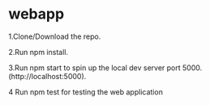 # webapp

1.Clone/Download the repo.



2.Run npm install.



3.Run npm start to spin up the local dev server port 5000.(http://localhost:5000).



4 Run npm test for testing the web application
